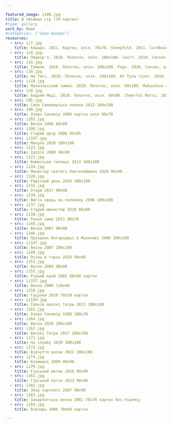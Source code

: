 ```yaml
---

featured_image: i106.jpg
title: В обіймах гір (39 картин)
#type: gallery
sort_by: Name
#categories: ["Іван Бровді"]
resources:
  - src: ii7.jpg
    title: Кошара. 2011. Картон, олія. 70х70. Sheepfold. 2011. Cardboard, oil. 
  - src: ii8.jpg
    title: Подвір'я. 2010. Полотно, олія. 100х100. Court. 2010. Canvas, oil.
  - src: i10.jpg
    title: Тумани. 2010. Полотно, олія. 100х200. Fogs. 2010. Canvas, oil. 
  - src: i18.jpg
    title: На Тисі. 2010. Полотно, олія. 100х100. At Tysa river. 2010. Canvas, oil. 
  - src: ii19.jpg
    title: Мукачівський замок. 2010. Полотно, олія. 80х100. Mukachevo castle. 2010. Canvas, oil.
  - src: i28.jpg
    title: Бодрий Моцi. 2010. Полотно, олія. 80х80. Cheerful Motsi. 2010. Canvas, oil.
  - src: i95.jpg
    title: Село Синевирська поляна 2012 100х100
  - src: i98.jpg
    title: Озеро Синевір 2000 картон олія 80х70
  - src: i101.jpg
    title: Весна 2008 80х80
  - src: i106.jpg
    title: Старий двір 2006 95х95
  - src: ii107.jpg
    title: Минуле 2020 100х100
  - src: i122.jpg
    title: Іділія 2008 90х90
  - src: i123.jpg
    title: Комятськи теплиці 2013 100х100 
  - src: i124.jpg
    title: Монастир святого Пантелеймона 2020 90х90
  - src: i128.jpg
    title: Радісний день 2010 100х100
  - src: i132.jpg
    title: Отари 2017 90х90
  - src: i134.jpg
    title: Вигін овець на полонину 2006 100х100
  - src: i137.jpg
    title: Старий монастир 2010 80х80
  - src: i138.jpg
    title: Рання зима 2011 90х70
  - src: i145.jpg
    title: Весна 2007 90х90
  - src: i146.jpg
    title: Праздник Богородиці в Мукачеві 2006 100х100
  - src: ii147.jpg
    title: Весна 2007 100х100
  - src: i148.jpg
    title: Осінь в горах 2010 90х90
  - src: i153.jpg
    title: Весна 2009 90х90
  - src: i155.jpg
    title: Рідний край 2002 80х60 картон
  - src: ii157.jpg
    title: Весна 2006 110х90
  - src: i158.jpg
    title: Гуцулки 2010 70х50 картон
  - src: ii159.jpg
    title: Спокій високі Татри 2013 100х100
  - src: i162.jpg
    title: Озеро Синевір 1998 100х70
  - src: i164.jpg
    title: Весна 2020 100х100
  - src: i167.jpg
    title: Високі Татри 2017 100х100
  - src: i171.jpg
    title: На службу 2020 100х100
  - src: i172.jpg
    title: Відчуття весни 2021 100х100
  - src: i174.jpg
    title: Козмещік 2009 90х90
  - src: i179.jpg
    title: Гірський мотив 2020 90х90
  - src: i181.jpg
    title: Гірський потік 2023 90х90
  - src: i182.jpg
    title: Збір картоплі 2007 90х90
  - src: i183.jpg
    title: Закарпатська весна 2001 70х70 картон без підпису
  - src: i184.jpg
    title: Вівчарь 2006 70х60 картон

---
```

